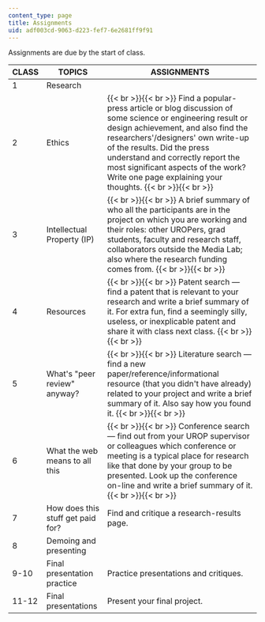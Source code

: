 ```yaml
---
content_type: page
title: Assignments
uid: adf003cd-9063-d223-fef7-6e2681ff9f91
---
```


Assignments are due by the start of class.

| CLASS | TOPICS | ASSIGNMENTS |
| --- | --- | --- |
| 1 | Research | &nbsp; |
| 2 | Ethics |  {{< br >}}{{< br >}} Find a popular-press article or blog discussion of some science or engineering result or design achievement, and also find the researchers'/designers' own write-up of the results. Did the press understand and correctly report the most significant aspects of the work? Write one page explaining your thoughts. {{< br >}}{{< br >}}  |
| 3 | Intellectual Property (IP) |  {{< br >}}{{< br >}} A brief summary of who all the participants are in the project on which you are working and their roles: other UROPers, grad students, faculty and research staff, collaborators outside the Media Lab; also where the research funding comes from. {{< br >}}{{< br >}}  |
| 4 | Resources |  {{< br >}}{{< br >}} Patent search — find a patent that is relevant to your research and write a brief summary of it. For extra fun, find a seemingly silly, useless, or inexplicable patent and share it with class next class. {{< br >}}{{< br >}}  |
| 5 | What's "peer review" anyway? |  {{< br >}}{{< br >}} Literature search — find a new paper/reference/informational resource (that you didn't have already) related to your project and write a brief summary of it. Also say how you found it. {{< br >}}{{< br >}}  |
| 6 | What the web means to all this |  {{< br >}}{{< br >}} Conference search — find out from your UROP supervisor or colleagues which conference or meeting is a typical place for research like that done by your group to be presented. Look up the conference on-line and write a brief summary of it. {{< br >}}{{< br >}}  |
| 7 | How does this stuff get paid for? | Find and critique a research-results page. |
| 8 | Demoing and presenting | &nbsp; |
| 9-10 | Final presentation practice | Practice presentations and critiques. |
| 11-12 | Final presentations | Present your final project.